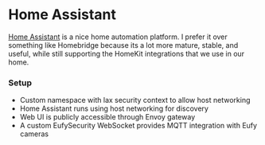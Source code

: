 # Home Assistant
[Home Assistant](https://home-assistant.io) is a nice home automation platform.
I prefer it over something like Homebridge because its a lot more mature,
stable, and useful, while still supporting the HomeKit integrations that we
use in our home.

### Setup
- Custom namespace with lax security context to allow host networking
- Home Assistant runs using host networking for discovery
- Web UI is publicly accessible through Envoy gateway
- A custom EufySecurity WebSocket provides MQTT integration with Eufy cameras
